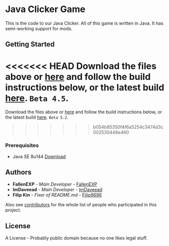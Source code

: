 # Java Clicker Game

This is the code to our Java Clicker. All of this game is written in Java. It has semi-working support for mods.


## Getting Started

<<<<<<< HEAD
Download the files above or [here](https://github.com/WeAreDevs/JavaClicker/archive/master.zip) and follow the build instructions below, or the latest build [here](https://github.com/WeAreDevs/Java-Clicker/releases/tag/beta5). `Beta 4.5`.
=======
Download the files above or [here](https://github.com/WeAreDevs/SomeClicker/archive/master.zip) and follow the build instructions below, or the latest build [here](https://github.com/WeAreDevs/SomeClicker/releases/download/beta52/SomeClicker-Beta52.exe). `Beta 5.2`.
>>>>>>> b054b85350f4f6a5254c3474d3c002530448e460

### Prerequisites

* Java SE 8u144 [Download](http://www.oracle.com/technetwork/java/javase/downloads/jre8-downloads-2133155.html)

## Authors

* **FallenEXP** - *Main Developer* - [FallenEXP](https://github.com/FallenEXP)
* **ImDaveead** - *Main Developer* - [ImDaveead](https://github.com/ImDaveead)
* **Filip Kin** - *Fixer of README.md* - [Filip9696](https://github.com/Filip9696)

Also see [contributors](https://github.com/WeAreDevs/JavaClicker/contributors) for the whole list of people who participated in this project.

## License

A License - Probably public domain because no one likes legal stuff.
